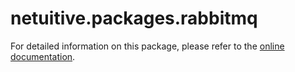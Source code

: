 # netuitive.packages.rabbitmq

For detailed information on this package, please refer to the [online documentation](https://docs.virtana.com/en/rabbitmq.html).
